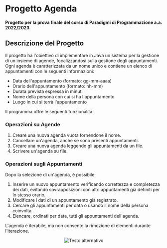 # Progetto Agenda

**Progetto per la prova finale del corso di Paradigmi di Programmazione a.a. 2022/2023**

## Descrizione del Progetto

Il progetto ha l'obiettivo di implementare in Java un sistema per la gestione di un insieme di agende, focalizzandosi sulla gestione degli appuntamenti. Ogni agenda è caratterizzata da un nome unico e contiene un elenco di appuntamenti con le seguenti informazioni:

- Data dell'appuntamento (formato: gg-mm-aaaa)
- Orario dell'appuntamento (formato: hh-mm)
- Durata prevista espressa in minuti
- Nome della persona con cui si ha l'appuntamento
- Luogo in cui si terrà l'appuntamento

Il programma offre le seguenti funzionalità:

### Operazioni su Agende

1. Creare una nuova agenda vuota fornendone il nome.
2. Cancellare un'agenda, anche se sono presenti appuntamenti.
3. Creare una nuova agenda leggendo gli appuntamenti da un file.
4. Scrivere un'agenda su file.

### Operazioni sugli Appuntamenti

Dopo la selezione di un'agenda, è possibile:

1. Inserire un nuovo appuntamento verificando correttezza e completezza dei dati, evitando sovrapposizioni con altri appuntamenti già definiti per lo stesso orario.
2. Modificare i dati di un appuntamento già registrato.
3. Cercare gli appuntamenti per data o usando il nome della persona coinvolta.
4. Elencare, ordinati per data, tutti gli appuntamenti dell'agenda.

L'agenda è iterabile, ma non consente la rimozione di elementi durante l'iterazione.

<p align="center">
  <img src="https://github.com/NicoVMari/Agenda/assets/96552280/f218b85c-5f41-4d0f-aa2d-71cfd1093c14" alt="Testo alternativo" />
</p>
